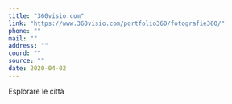 ```yaml
---
title: "360visio.com"
link: "https://www.360visio.com/portfolio360/fotografie360/"
phone: ""
mail: ""
address: ""
coord: ""
source: ""
date: 2020-04-02
---
```


Esplorare le città
